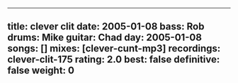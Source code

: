 
---
title: clever clit
date: 2005-01-08
bass:	Rob
drums:	Mike
guitar:	Chad
day: 2005-01-08
songs: []
mixes: [clever-cunt-mp3]
recordings: clever-clit-175
rating: 2.0
best: false
definitive: false
weight: 0
---
